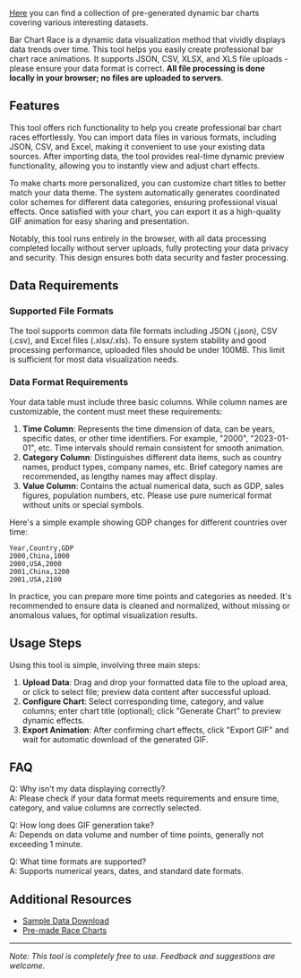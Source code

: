 [Here](/en/tools/chartrace/dynamic) you can find a collection of pre-generated dynamic bar charts covering various interesting datasets.

Bar Chart Race is a dynamic data visualization method that vividly displays data trends over time. This tool helps you easily create professional bar chart race animations. It supports JSON, CSV, XLSX, and XLS file uploads - please ensure your data format is correct. **All file processing is done locally in your browser; no files are uploaded to servers**.

## Features

This tool offers rich functionality to help you create professional bar chart races effortlessly. You can import data files in various formats, including JSON, CSV, and Excel, making it convenient to use your existing data sources. After importing data, the tool provides real-time dynamic preview functionality, allowing you to instantly view and adjust chart effects.

To make charts more personalized, you can customize chart titles to better match your data theme. The system automatically generates coordinated color schemes for different data categories, ensuring professional visual effects. Once satisfied with your chart, you can export it as a high-quality GIF animation for easy sharing and presentation.

Notably, this tool runs entirely in the browser, with all data processing completed locally without server uploads, fully protecting your data privacy and security. This design ensures both data security and faster processing.

## Data Requirements

### Supported File Formats
The tool supports common data file formats including JSON (.json), CSV (.csv), and Excel files (.xlsx/.xls). To ensure system stability and good processing performance, uploaded files should be under 100MB. This limit is sufficient for most data visualization needs.

### Data Format Requirements

Your data table must include three basic columns. While column names are customizable, the content must meet these requirements:

1. **Time Column**: Represents the time dimension of data, can be years, specific dates, or other time identifiers. For example, "2000", "2023-01-01", etc. Time intervals should remain consistent for smooth animation.
2. **Category Column**: Distinguishes different data items, such as country names, product types, company names, etc. Brief category names are recommended, as lengthy names may affect display.
3. **Value Column**: Contains the actual numerical data, such as GDP, sales figures, population numbers, etc. Please use pure numerical format without units or special symbols.

Here's a simple example showing GDP changes for different countries over time:

```csv
Year,Country,GDP
2000,China,1000
2000,USA,2000
2001,China,1200
2001,USA,2100
```

In practice, you can prepare more time points and categories as needed. It's recommended to ensure data is cleaned and normalized, without missing or anomalous values, for optimal visualization results.

## Usage Steps

Using this tool is simple, involving three main steps:

1. **Upload Data**: Drag and drop your formatted data file to the upload area, or click to select file; preview data content after successful upload.
2. **Configure Chart**: Select corresponding time, category, and value columns; enter chart title (optional); click "Generate Chart" to preview dynamic effects.
3. **Export Animation**: After confirming chart effects, click "Export GIF" and wait for automatic download of the generated GIF.

## FAQ

Q: Why isn't my data displaying correctly?  
A: Please check if your data format meets requirements and ensure time, category, and value columns are correctly selected.

Q: How long does GIF generation take?  
A: Depends on data volume and number of time points, generally not exceeding 1 minute.

Q: What time formats are supported?  
A: Supports numerical years, dates, and standard date formats.

## Additional Resources

- [Sample Data Download](/racechart/china_population.csv)
- [Pre-made Race Charts](/en/tools/chartrace/dynamic)

---

*Note: This tool is completely free to use. Feedback and suggestions are welcome.*